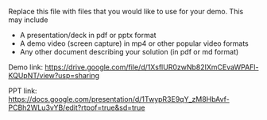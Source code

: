 Replace this file with files that you would like to use for your demo. This may include

- A presentation/deck in pdf or pptx format
- A demo video (screen capture) in mp4 or other popular video formats
- Any other document describing your solution (in pdf or md format)

Demo link:
https://drive.google.com/file/d/1XsflUR0zwNb82IXmCEvaWPAFl-KQUpNT/view?usp=sharing

PPT link:
https://docs.google.com/presentation/d/1TwypR3E9qY_zM8HbAvf-PCBh2WLu3vYB/edit?rtpof=true&sd=true
